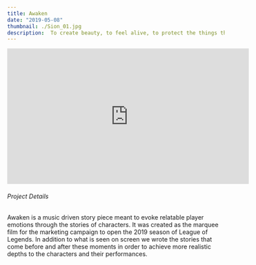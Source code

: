 ```yaml
---
title: Awaken
date: "2019-05-08"
thumbnail: ./Sion_01.jpg
description:  To create beauty, to feel alive, to protect the things they love, these are the reasons they fight.  When champions are pushed to the edge of their limits, we discover who they truly are.  Their deeds make them the legends of this world, but it’s what motivates them that makes them relatably human. 
---
```


<div class="post-content-body-wide">

<iframe width="560" height="315" src="https://www.youtube.com/embed/zF5Ddo9JdpY?controls=0" title="YouTube video player" frameborder="0" allow="accelerometer; autoplay; clipboard-write; encrypted-media; gyroscope; picture-in-picture" allowfullscreen></iframe>

</div>

<h6 class="post-subtitle">Project Details</h6>
Awaken is a music driven story piece meant to evoke relatable player emotions through the stories of characters.  It was created as the marquee film for the marketing campaign to open the 2019 season of League of Legends.  In addition to what is seen on screen we wrote the stories that come before and after these moments in order to achieve more realistic depths to the characters and their performances.
